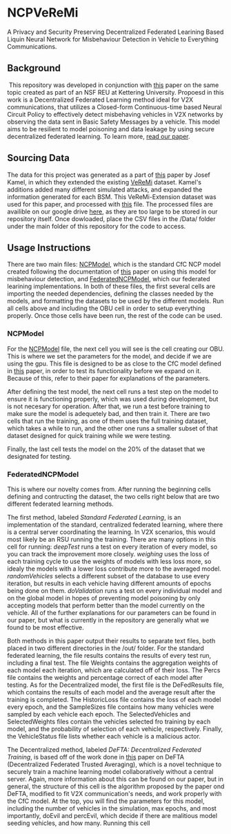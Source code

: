 # NCPVeReMi
A Privacy and Security Preserving Decentralized Federated Learining Based Liquin Neural Network for Misbehaviour Detection in Vehicle to Everything Communications.

## Background
 This repository was developed in conjunction with [this](linkToPaper) paper on the same topic created as part of an NSF REU at Kettering University. Propoesd in this work is a Decentralized Federated Learning method ideal for V2X communications, that utilizes a Closed-form Continuous-time based Neural Circuit Policy to effectively detect misbehaving vehicles in V2X networks by observing the data sent in Basic Safety Messages by a vehicle. This model aims to be resilient to model poisoning and data leakage by using secure decentralized federated learning. To learn more, [read our paper](Paper).

## Sourcing Data
The data for this project was generated as a part of [this](paperForVeReMiEx) paper by Josef Kamel, in which they extended the existing [VeReMi](link) dataset. Kamel's additions added many different simulated attacks, and expanded the information generated for each BSM. This VeReMi-Extension dataset was used for this paper, and processed with [this](CfCReadDatafromEXMultiThread.py) file. The processed files are availible on our google drive [here](googleDriveofData), as they are too large to be stored in our repository itself. Once dowloaded, place the CSV files in the /Data/ folder under the main folder of this repository for the code to access. 

## Usage Instructions
There are two main files: [NCPModel](NCPModel.ipynb), which is the standard CfC NCP model created following the documentation of [this](CfCPaper) paper on using this model for misbehaviour detection, and [FederatedNCPModel](FederatedNCPModel.ipynb), which our federated learining implementations. In both of these files, the first several cells are importing the needed dependencies, defining the classes needed by the models, and formatting the datasets to be used by the different models. Run all cells above and including the OBU cell in order to setup everything properly. Once those cells have been run, the rest of the code can be used.

### NCPModel
For the [NCPModel](NCPModel.ipynb) file, the next cell you will see is the cell creating our OBU. This is where we set the parameters for the model, and decide if we are using the gpu. This file is designed to be as close to the CfC model defined in [this](CfCPaper) paper, in order to test its functionality before we expand on it. Because of this, refer to their paper for explanations of the parameters. 

After defining the test model, the next cell runs a test step on the model to ensure it is functioning properly, which was used during development, but is not necesary for operation. After that, we run a test before training to make sure the model is adequetely bad, and then train it. There are two cells that run the training, as one of them uses the full training dataset, which takes a while to run, and the other one runs a smaller subset of that dataset designed for quick training while we were testing. 

Finally, the last cell tests the model on the 20% of the dataset that we designated for testing. 


### FederatedNCPModel
This is where our novelty comes from. After running the beginning cells defining and contructing the dataset, the two cells right below that are two different federated learning methods.

The first method, labeled _Standard Federated Learning_, is an implementation of the standard, centralized federated learning, where there is a central server coordinating the learning. In V2X scenarios, this would most likely be an RSU running the training. There are many options in this cell for running: _deepTest_ runs a test on every iteration of every model, so you can track the improvement more closely. _weighing_ uses the loss of each training cycle to use the weights of models with less loss more, so idealy the models with a lower loss contribute more to the averaged model. _randomVehicles_ selects a different subset of the database to use every iteration, but results in each vehicle having different amounts of epochs being done on them. _doValidation_ runs a test on every individual model and on the global model in hopes of preventing model poisoning by only accepting models that perform better than the model currently on the vehicle. All of the further explanations for our parameters can be found in our paper, but what is currently in the repository are generally what we found to be most effective. 

Both methods in this paper output their results to separate text files, both placed in two different directories in the /out/ folder. For the standard federated learning, the file results contains the results of every test run, including a final test. The file Weights contains the aggregation weights of each model each iteration, which are calculated off of their loss. The Percs file contains the weights and percentage correct of each model after testing. As for the Decentralized model, the first file is the DeFedResults file, which contains the results of each model and the average result after the training is completed. The HistoricLoss file contains the loss of each model every epoch, and the SampleSizes file contains how many vehicles were sampled by each vehicle each epoch. The SelectedVehicles and SelectedWeights files contain the vehicles selected fro training by each model, and the probability of selection of each vehicle, respectively. Finally, the VehicleStatus file lists whether each vehicle is a malicious actor.

The Decentralized method, labeled _DeFTA: Decentralized Federated Training_, is based off of the work done in [this](patphapnh) paper on DeFTA (Decentralized Federated Trusted Averaging), which is a novel technique to securely train a machine learning model collaboratively without a central server. Again, more information about this can be found on our paper, but in general, the structure of this cell is the algorithm proposed by the paper ond DeFTA, modified to fit V2X communication's needs, and work properly with the CfC model. At the top, you will find the parameters for this model, including the number of vehicles in the simulation, max epochs, and most importantly, doEvil and percEvil, which decide if there are malitious model seeding vehicles, and how many. Running this cell 